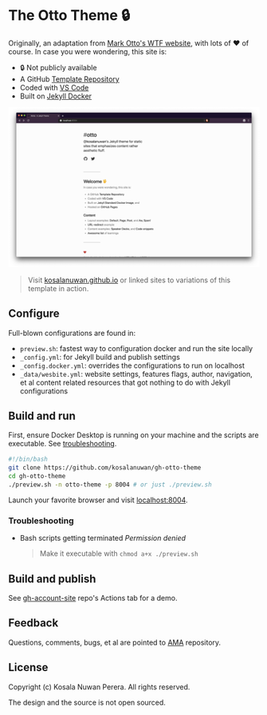# The Otto Theme :lock:

Originally, an adaptation from [Mark Otto's WTF website](http://wtfhtmlcss.com/), with lots of :heart: of course. In case you were wondering, this site is:

- :lock: Not publicly available
- A GitHub [Template Repository]()
- Coded with [VS Code](https://github.com/microsoft/vscode)
- Built on [Jekyll Docker](https://github.com/envygeeks/jekyll-docker)

![Screenshot](screenshot.png)

> Visit [kosalanuwan.github.io](https://kosalanuwan.github.io) or linked sites to variations of this template in action.

## Configure

Full-blown configurations are found in:

- `preview.sh`: fastest way to configuration docker and run the site locally
- `_config.yml`: for Jekyll build and publish settings
- `_config.docker.yml`: overrides the configurations to run on localhost
- `_data/wesbite.yml`: website settings, features flags, author, navigation, et al content related resources that got nothing to do with Jekyll configurations

## Build and run

First, ensure Docker Desktop is running on your machine and the scripts are executable. See [troubleshooting](#troubleshooting).

```sh
#!/bin/bash
git clone https://github.com/kosalanuwan/gh-otto-theme
cd gh-otto-theme
./preview.sh -n otto-theme -p 8004 # or just ./preview.sh
```

Launch your favorite browser and visit [localhost:8004](http://localhost:8004).

### Troubleshooting

- Bash scripts getting terminated _Permission denied_
  > Make it executable with `chmod a+x ./preview.sh`

## Build and publish

See [gh-account-site](https://github.com/kosalanuwan/gh-account-site/actions) repo's Actions tab for a demo.

## Feedback

Questions, comments, bugs, et al are pointed to [AMA](https://github.com/kosalanuwan/ama) repository.

## License

Copyright (c) Kosala Nuwan Perera. All rights reserved.

The design and the source is not open sourced.
